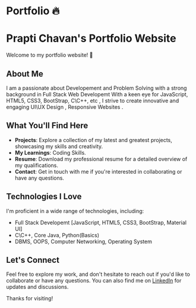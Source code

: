 # Portfolio 🔥

# Prapti Chavan's Portfolio Website

Welcome to my portfolio website! 🚀

## About Me

I am a passionate about Developement and Problem Solving with a strong background in Full Stack Web Developemt With a keen eye for JavaScript, HTML5, CSS3, BootStrap, C\C++, etc , I strive to create innovative and engaging UI\UX Design , Responsive Websites .

## What You'll Find Here

- **Projects**: Explore a collection of my latest and greatest projects, showcasing my skills and creativity.
- **My Learnings**: Coding Skills.
- **Resume**: Download my professional resume for a detailed overview of my qualifications.
- **Contact**: Get in touch with me if you're interested in collaborating or have any questions.

## Technologies I Love

I'm proficient in a wide range of technologies, including:

- Full Stack Developemt [JavaScript, HTML5, CSS3, BootStrap, Material UI]
- C\C++, Core Java, Python(Basics)
- DBMS, OOPS, Computer Networking, Operating System

## Let's Connect

Feel free to explore my work, and don't hesitate to reach out if you'd like to collaborate or have any questions. You can also find me on [LinkedIn](https://github.com/prapti3) for updates and discussions.

Thanks for visiting!



